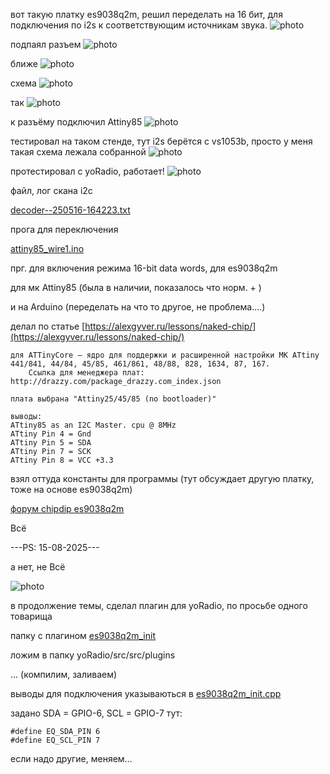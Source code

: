 
вот такую платку es9038q2m, решил переделать на 16 бит, для подключения по i2s к соответствующим источникам звука.
![photo](jpg/1.jpg)

подпаял разъем 
![photo](jpg/2.jpg)

ближе
![photo](jpg/3.jpg)

схема
![photo](jpg/4.jpg)

так
![photo](jpg/5.jpg)

к разъёму подключил Attiny85
![photo](jpg/6.jpg)

тестировал на таком стенде, 
 тут i2s берётся с vs1053b,
 просто у меня такая схема лежала собранной
![photo](jpg/7.jpg)

протестировал с yoRadio, работает!
![photo](jpg/8.jpg)



файл, лог скана i2c 

[decoder--250516-164223.txt](decoder--250516-164223.txt)



прога для переключения

[attiny85_wire1.ino](attiny85_wire1.ino)




прг. для включения режима 16-bit data words, для es9038q2m

для мк Attiny85 (была в наличии, показалось что норм. + )

и на Arduino (переделать на что то другое, не проблема....)


делал по статье [https://alexgyver.ru/lessons/naked-chip/](https://alexgyver.ru/lessons/naked-chip/)

~~~
для ATTinyCore – ядро для поддержки и расширенной настройки МК ATtiny 441/841, 44/84, 45/85, 461/861, 48/88, 828, 1634, 87, 167. 
    Ссылка для менеджера плат: http://drazzy.com/package_drazzy.com_index.json

плата выбрана "Attiny25/45/85 (no bootloader)" 

выводы:
ATtiny85 as an I2C Master. cpu @ 8MHz 
ATtiny Pin 4 = Gnd
ATtiny Pin 5 = SDA 
ATtiny Pin 7 = SCK 
ATtiny Pin 8 = VCC +3.3 

~~~
взял оттуда константы для программы (тут обсуждает другую платку, тоже на основе es9038q2m)

[форум chipdip es9038q2m](https://forum.chipdip.ru/index.php?threads/es9038q2m-%D0%B0%D1%83%D0%B4%D0%B8%D0%BE-%D0%A6%D0%90%D0%9F.474/page-21#post-15544)



Всё













---PS: 15-08-2025---

 а нет, не Всё

![photo](jpg/yoRadio_plus_es8038g2m.jpg)

в продолжение темы, сделал плагин для yoRadio, по просьбе одного товарища

папку с плагином [es9038q2m_init](es9038q2m_init)

ложим в папку yoRadio/src/src/plugins

... (компилим, заливаем)

выводы для подключения указываються в [es9038q2m_init.cpp](es9038q2m_init/es9038q2m_init.cpp)

задано SDA = GPIO-6, SCL = GPIO-7 тут:
~~~
#define EQ_SDA_PIN 6
#define EQ_SCL_PIN 7
~~~

если надо другие, меняем...





